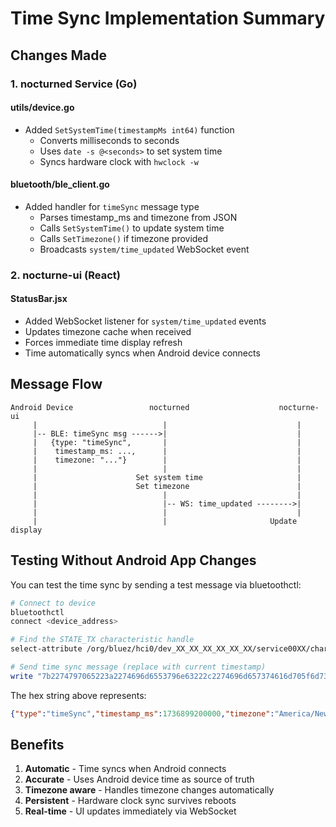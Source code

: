 # Time Sync Implementation Summary

## Changes Made

### 1. nocturned Service (Go)

#### utils/device.go
- Added `SetSystemTime(timestampMs int64)` function
  - Converts milliseconds to seconds
  - Uses `date -s @<seconds>` to set system time
  - Syncs hardware clock with `hwclock -w`

#### bluetooth/ble_client.go
- Added handler for `timeSync` message type
  - Parses timestamp_ms and timezone from JSON
  - Calls `SetSystemTime()` to update system time
  - Calls `SetTimezone()` if timezone provided
  - Broadcasts `system/time_updated` WebSocket event

### 2. nocturne-ui (React)

#### StatusBar.jsx
- Added WebSocket listener for `system/time_updated` events
- Updates timezone cache when received
- Forces immediate time display refresh
- Time automatically syncs when Android device connects

## Message Flow

```
Android Device                 nocturned                    nocturne-ui
     |                            |                             |
     |-- BLE: timeSync msg ------>|                             |
     |   {type: "timeSync",       |                             |
     |    timestamp_ms: ...,      |                             |
     |    timezone: "..."}        |                             |
     |                            |                             |
     |                      Set system time                     |
     |                      Set timezone                        |
     |                            |                             |
     |                            |-- WS: time_updated -------->|
     |                            |                             |
     |                            |                       Update display
```

## Testing Without Android App Changes

You can test the time sync by sending a test message via bluetoothctl:

```bash
# Connect to device
bluetoothctl
connect <device_address>

# Find the STATE_TX characteristic handle
select-attribute /org/bluez/hci0/dev_XX_XX_XX_XX_XX_XX/service00XX/char00XX

# Send time sync message (replace with current timestamp)
write "7b2274797065223a2274696d6553796e63222c2274696d657374616d705f6d73223a313733363839393230303030302c2274696d657a6f6e65223a22416d65726963612f4e65775f596f726b227d"
```

The hex string above represents:
```json
{"type":"timeSync","timestamp_ms":1736899200000,"timezone":"America/New_York"}
```

## Benefits

1. **Automatic** - Time syncs when Android connects
2. **Accurate** - Uses Android device time as source of truth  
3. **Timezone aware** - Handles timezone changes automatically
4. **Persistent** - Hardware clock sync survives reboots
5. **Real-time** - UI updates immediately via WebSocket